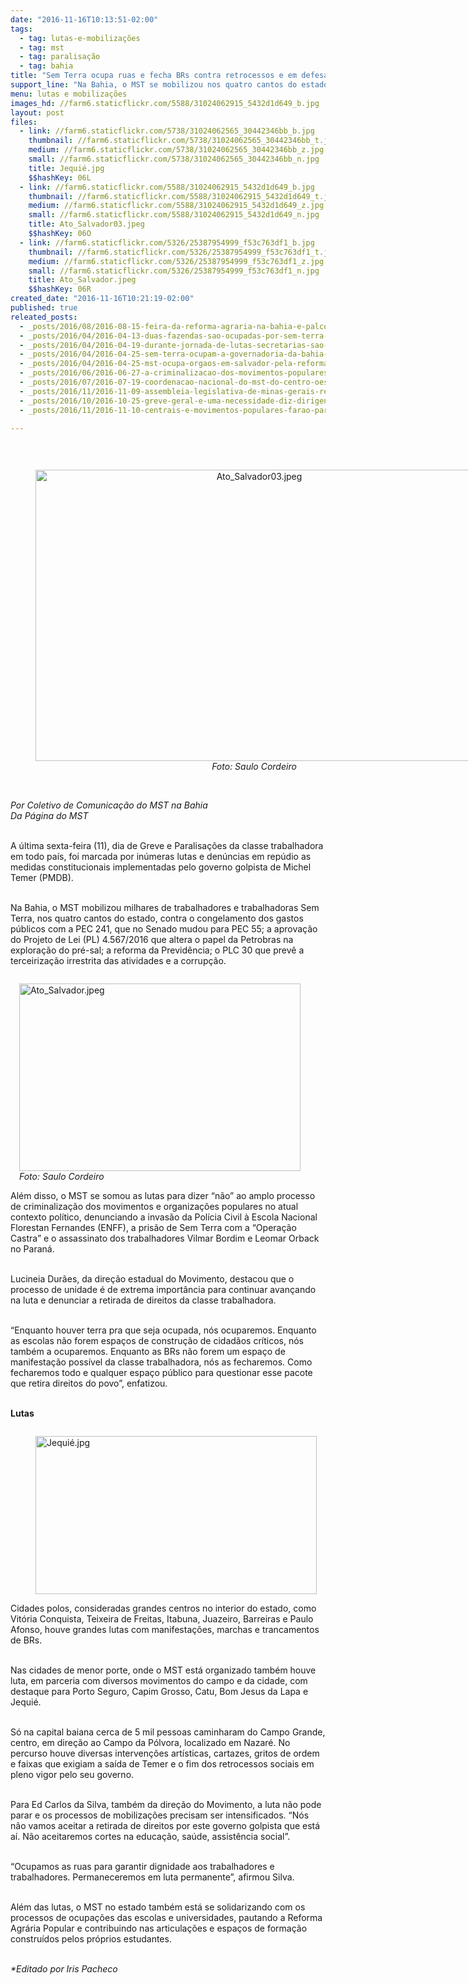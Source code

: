 ```yaml
---
date: "2016-11-16T10:13:51-02:00"
tags:
  - tag: lutas-e-mobilizações
  - tag: mst
  - tag: paralisação
  - tag: bahia
title: "Sem Terra ocupa ruas e fecha BRs contra retrocessos e em defesa das pautas populares "
support_line: "Na Bahia, o MST se mobilizou nos quatro cantos do estado para dizer “não” ao amplo processo de criminalização dos movimentos populares"
menu: lutas e mobilizações
images_hd: //farm6.staticflickr.com/5588/31024062915_5432d1d649_b.jpg
layout: post
files:
  - link: //farm6.staticflickr.com/5738/31024062565_30442346bb_b.jpg
    thumbnail: //farm6.staticflickr.com/5738/31024062565_30442346bb_t.jpg
    medium: //farm6.staticflickr.com/5738/31024062565_30442346bb_z.jpg
    small: //farm6.staticflickr.com/5738/31024062565_30442346bb_n.jpg
    title: Jequié.jpg
    $$hashKey: 06L
  - link: //farm6.staticflickr.com/5588/31024062915_5432d1d649_b.jpg
    thumbnail: //farm6.staticflickr.com/5588/31024062915_5432d1d649_t.jpg
    medium: //farm6.staticflickr.com/5588/31024062915_5432d1d649_z.jpg
    small: //farm6.staticflickr.com/5588/31024062915_5432d1d649_n.jpg
    title: Ato_Salvador03.jpeg
    $$hashKey: 06O
  - link: //farm6.staticflickr.com/5326/25387954999_f53c763df1_b.jpg
    thumbnail: //farm6.staticflickr.com/5326/25387954999_f53c763df1_t.jpg
    medium: //farm6.staticflickr.com/5326/25387954999_f53c763df1_z.jpg
    small: //farm6.staticflickr.com/5326/25387954999_f53c763df1_n.jpg
    title: Ato_Salvador.jpeg
    $$hashKey: 06R
created_date: "2016-11-16T10:21:19-02:00"
published: true
releated_posts:
  - _posts/2016/08/2016-08-15-feira-da-reforma-agraria-na-bahia-e-palco-de-discussoes-raciais.md
  - _posts/2016/04/2016-04-13-duas-fazendas-sao-ocupadas-por-sem-terra-no-sul-da-bahia.md
  - _posts/2016/04/2016-04-19-durante-jornada-de-lutas-secretarias-sao-ocupadas-por-sem-terra-na-bahia.md
  - _posts/2016/04/2016-04-25-sem-terra-ocupam-a-governadoria-da-bahia-e-cobram-andamento-da-reforma-agraria.md
  - _posts/2016/04/2016-04-25-mst-ocupa-orgaos-em-salvador-pela-reforma-agraria-e-em-defesa-da-democracia.md
  - _posts/2016/06/2016-06-27-a-criminalizacao-dos-movimentos-populares-resulta-no-fascismo-diz-advogado-roberto-tardelli.md
  - _posts/2016/07/2016-07-19-coordenacao-nacional-do-mst-do-centro-oeste-manifesta-solidariedade-aos-presos-politicos-do-movimento.md
  - _posts/2016/11/2016-11-09-assembleia-legislativa-de-minas-gerais-realizam-ato-politico-em-solidariedade-ao-mst.md
  - _posts/2016/10/2016-10-25-greve-geral-e-uma-necessidade-diz-dirigente-da-cut.md
  - _posts/2016/11/2016-11-10-centrais-e-movimentos-populares-farao-paralisacoes-e-protestos-nesta-sexta.md

---
```

<p>&nbsp;</p>

<div style="text-align:center">
<figure class="image" style="display:inline-block"><img alt="Ato_Salvador03.jpeg" height="466" src="//farm6.staticflickr.com/5588/31024062915_5432d1d649_b.jpg" width="700" />
<figcaption><em>Foto:&nbsp;Saulo Cordeiro</em></figcaption>
</figure>
</div>

<p><br />
<em>Por Coletivo de Comunica&ccedil;&atilde;o do MST na Bahia<br />
Da P&aacute;gina do MST</em></p>

<p><br />
A &uacute;ltima sexta-feira (11), dia de Greve e Paralisa&ccedil;&otilde;es da classe trabalhadora em todo pa&iacute;s, foi marcada por in&uacute;meras lutas e den&uacute;ncias em rep&uacute;dio as medidas constitucionais implementadas pelo governo golpista de Michel Temer (PMDB).</p>

<p><br />
Na Bahia, o MST mobilizou milhares de trabalhadores e trabalhadoras Sem Terra, nos quatro cantos do estado, contra o congelamento dos gastos p&uacute;blicos com a PEC 241, que no Senado mudou para PEC 55; a aprova&ccedil;&atilde;o do Projeto de Lei (PL) 4.567/2016 que altera o papel da Petrobras na explora&ccedil;&atilde;o do pr&eacute;-sal; a reforma da Previd&ecirc;ncia; o PLC 30 que prev&ecirc; a terceiriza&ccedil;&atilde;o irrestrita das atividades e a corrup&ccedil;&atilde;o.</p>

<figure class="image" style="float:right"><img alt="Ato_Salvador.jpeg" height="300" src="//farm6.staticflickr.com/5326/25387954999_f53c763df1_b.jpg" width="450" />
<figcaption><em>Foto:&nbsp;Saulo Cordeiro</em></figcaption>
</figure>

<p><br />
Al&eacute;m disso, o MST se somou as lutas para dizer &ldquo;n&atilde;o&rdquo; ao amplo processo de criminaliza&ccedil;&atilde;o dos movimentos e organiza&ccedil;&otilde;es populares no atual contexto pol&iacute;tico, denunciando a invas&atilde;o da Pol&iacute;cia Civil &agrave; Escola Nacional Florestan Fernandes (ENFF), a pris&atilde;o de Sem Terra com a &ldquo;Opera&ccedil;&atilde;o Castra&rdquo; e o assassinato dos trabalhadores Vilmar Bordim e Leomar Orback no Paran&aacute;.</p>

<p><br />
Lucineia Dur&atilde;es, da dire&ccedil;&atilde;o estadual do Movimento, destacou que o processo de unidade &eacute; de extrema import&acirc;ncia para continuar avan&ccedil;ando na luta e denunciar a retirada de direitos da classe trabalhadora.</p>

<p><br />
&ldquo;Enquanto houver terra pra que seja ocupada, n&oacute;s ocuparemos. Enquanto as escolas n&atilde;o forem espa&ccedil;os de constru&ccedil;&atilde;o de cidad&atilde;os cr&iacute;ticos, n&oacute;s tamb&eacute;m a ocuparemos. Enquanto as BRs n&atilde;o forem um espa&ccedil;o de manifesta&ccedil;&atilde;o poss&iacute;vel da classe trabalhadora, n&oacute;s as fecharemos. Como fecharemos todo e qualquer espa&ccedil;o p&uacute;blico para questionar esse pacote que retira direitos do povo&rdquo;, enfatizou.</p>

<p><br />
<strong>Lutas</strong></p>

<figure class="image" style="float:left"><img alt="Jequié.jpg" height="253" src="//farm6.staticflickr.com/5738/31024062565_30442346bb_b.jpg" width="450" />
<figcaption></figcaption>
</figure>

<p><br />
Cidades polos, consideradas grandes centros no interior do estado, como Vit&oacute;ria Conquista, Teixeira de Freitas, Itabuna, Juazeiro, Barreiras e Paulo Afonso, houve grandes lutas com manifesta&ccedil;&otilde;es, marchas e trancamentos de BRs.</p>

<p><br />
Nas cidades de menor porte, onde o MST est&aacute; organizado tamb&eacute;m houve luta, em parceria com diversos movimentos do campo e da cidade, com destaque para Porto Seguro, Capim Grosso, Catu, Bom Jesus da Lapa e Jequi&eacute;.</p>

<p><br />
S&oacute; na capital baiana cerca de 5 mil pessoas caminharam do Campo Grande, centro, em dire&ccedil;&atilde;o ao Campo da P&oacute;lvora, localizado em Nazar&eacute;. No percurso houve diversas interven&ccedil;&otilde;es art&iacute;sticas, cartazes, gritos de ordem e faixas que exigiam a sa&iacute;da de Temer e o fim dos retrocessos sociais em pleno vigor pelo seu governo.</p>

<p><br />
Para Ed Carlos da Silva, tamb&eacute;m da dire&ccedil;&atilde;o do Movimento, a luta n&atilde;o pode parar e os processos de mobiliza&ccedil;&otilde;es precisam ser intensificados. &ldquo;N&oacute;s n&atilde;o vamos aceitar a retirada de direitos por este governo golpista que est&aacute; a&iacute;. N&atilde;o aceitaremos cortes na educa&ccedil;&atilde;o, sa&uacute;de, assist&ecirc;ncia social&rdquo;.</p>

<p><br />
&ldquo;Ocupamos as ruas para garantir dignidade aos trabalhadores e trabalhadores. Permaneceremos em luta permanente&rdquo;, afirmou Silva.</p>

<p><br />
Al&eacute;m das lutas, o MST no estado tamb&eacute;m est&aacute; se solidarizando com os processos de ocupa&ccedil;&otilde;es das escolas e universidades, pautando a Reforma Agr&aacute;ria Popular e contribuindo nas articula&ccedil;&otilde;es e espa&ccedil;os de forma&ccedil;&atilde;o constru&iacute;dos pelos pr&oacute;prios estudantes.</p>

<p><br />
<em>*Editado por Iris Pacheco</em></p>
